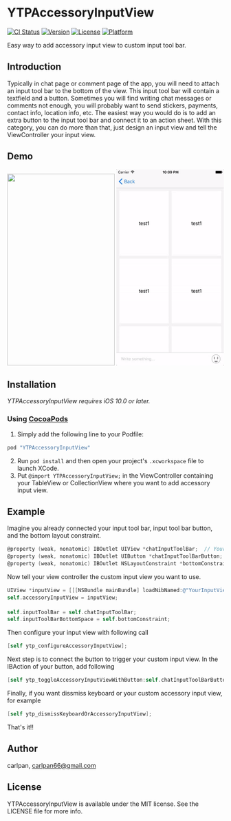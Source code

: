 # YTPAccessoryInputView

[![CI Status](http://img.shields.io/travis/carlpan/YTPAccessoryInputView.svg?style=flat)](https://travis-ci.org/carlpan/YTPAccessoryInputView)
[![Version](https://img.shields.io/cocoapods/v/YTPAccessoryInputView.svg?style=flat)](http://cocoapods.org/pods/YTPAccessoryInputView)
[![License](https://img.shields.io/cocoapods/l/YTPAccessoryInputView.svg?style=flat)](http://cocoapods.org/pods/YTPAccessoryInputView)
[![Platform](https://img.shields.io/cocoapods/p/YTPAccessoryInputView.svg?style=flat)](http://cocoapods.org/pods/YTPAccessoryInputView)

Easy way to add accessory input view to custom input tool bar.

## Introduction

Typically in chat page or comment page of the app, you will need to attach an input tool bar to the bottom of the view. This input tool bar will contain a textfield and a button. Sometimes you will find writing chat messages or comments not enough, you will probably want to send stickers, payments, contact info, location info, etc. The easiest way you would do is to add an extra button to the input tool bar and connect it to an action sheet. With this category, you can do more than that, just design an input view and tell the ViewController your input view.

## Demo
<img src="https://raw.githubusercontent.com/carlpan/YTPAccessoryInputView/master/Demo/demo.gif" width="250" height="445">
<img src="https://raw.githubusercontent.com/carlpan/YTPAccessoryInputView/master/Demo/Demo2.gif" width="250" height="455">

## Installation
*YTPAccessoryInputView requires iOS 10.0 or later.*

### Using [CocoaPods](http://cocoapods.org)
1. Simply add the following line to your Podfile:

```ruby
pod "YTPAccessoryInputView"
```
2. Run `pod install` and then open your project's `.xcworkspace` file to launch XCode.
3. Put `@import YTPAccessoryInputView;` in the ViewController containing your TableView or CollectionView where you want to add accessory input view.

## Example
Imagine you already connected your input tool bar, input tool bar button, and the bottom layout constraint.

```Objective-C
@property (weak, nonatomic) IBOutlet UIView *chatInputToolBar;  // Your tool bar 
@property (weak, nonatomic) IBOutlet UIButton *chatInputToolBarButton;  // Button in your tool bar to bring accessory input view up
@property (weak, nonatomic) IBOutlet NSLayoutConstraint *bottomConstraint;  // Constraint from input tool bar to the bottom of the view
```
Now tell your view controller the custom input view you want to use.

```Objective-C
UIView *inputView = [[[NSBundle mainBundle] loadNibNamed:@"YourInputView" owner:self options:nil] firstObject];
self.accessoryInputView = inputView;

self.inputToolBar = self.chatInputToolBar;
self.inputToolBarBottomSpace = self.bottomConstraint;
```
Then configure your input view with following call
```Objective-C
[self ytp_configureAccessoryInputView];
```
Next step is to connect the button to trigger your custom input view. In the IBAction of your button, add following
``` Objective-C
[self ytp_toggleAccessoryInputViewWithButton:self.chatInputToolBarButton];
```
Finally, if you want dissmiss keyboard or your custom accessory input view, for example
```Objective-C
[self ytp_dismissKeyboardOrAccessoryInputView];
```
That's it!!

## Author

carlpan, carlpan66@gmail.com

## License

YTPAccessoryInputView is available under the MIT license. See the LICENSE file for more info.
